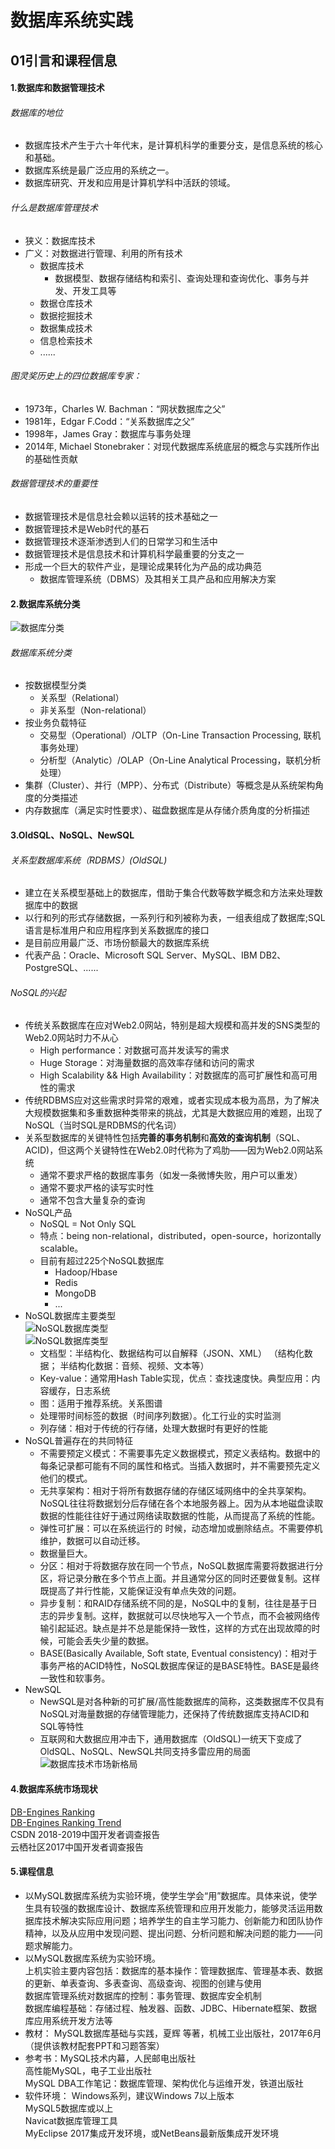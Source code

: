# 数据库系统实践
## 01引言和课程信息
#### 1.数据库和数据管理技术
###### 数据库的地位
- 数据库技术产生于六十年代末，是计算机科学的重要分支，是信息系统的核心和基础。
- 数据库系统是最广泛应用的系统之一。
- 数据库研究、开发和应用是计算机学科中活跃的领域。  
###### 什么是数据库管理技术  
- 狭义：数据库技术
- 广义：对数据进行管理、利用的所有技术
    + 数据库技术
        * 数据模型、数据存储结构和索引、查询处理和查询优化、事务与并发、开发工具等
    + 数据仓库技术
    + 数据挖掘技术
    + 数据集成技术
    + 信息检索技术
    + ......  
###### 图灵奖历史上的四位数据库专家：
- 1973年，Charles W. Bachman：“网状数据库之父”
- 1981年，Edgar F.Codd：“关系数据库之父”
- 1998年，James Gray：数据库与事务处理
- 2014年, Michael Stonebraker：对现代数据库系统底层的概念与实践所作出的基础性贡献  
###### 数据管理技术的重要性  
- 数据管理技术是信息社会赖以运转的技术基础之一
- 数据管理技术是Web时代的基石
- 数据管理技术逐渐渗透到人们的日常学习和生活中
- 数据管理技术是信息技术和计算机科学最重要的分支之一
- 形成一个巨大的软件产业，是理论成果转化为产品的成功典范
    + 数据库管理系统（DBMS）及其相关工具产品和应用解决方案
#### 2.数据库系统分类
![数据库分类](https://raw.githubusercontent.com/Austen-hub/Austen-hub.github.io/master/basicCourse/images/%E6%95%B0%E6%8D%AE%E5%BA%93%E7%B3%BB%E7%BB%9F%E5%AE%9E%E8%B7%B5-%E6%95%B0%E6%8D%AE%E5%BA%93%E5%88%86%E7%B1%BB.jpg)
###### 数据库系统分类
- 按数据模型分类
    + 关系型（Relational）
    + 非关系型（Non-relational）
- 按业务负载特征
    + 交易型（Operational）/OLTP（On-Line Transaction Processing, 联机事务处理）
    + 分析型（Analytic）/OLAP（On-Line Analytical Processing，联机分析处理）
- 集群（Cluster）、并行（MPP）、分布式（Distribute）等概念是从系统架构角度的分类描述 
- 内存数据库（满足实时性要求）、磁盘数据库是从存储介质角度的分析描述  
#### 3.OldSQL、NoSQL、NewSQL
###### 关系型数据库系统（RDBMS）(OldSQL)
- 建立在关系模型基础上的数据库，借助于集合代数等数学概念和方法来处理数据库中的数据  
- 以行和列的形式存储数据，一系列行和列被称为表，一组表组成了数据库;SQL语言是标准用户和应用程序到关系数据库的接口
- 是目前应用最广泛、市场份额最大的数据库系统
- 代表产品：Oracle、Microsoft SQL Server、MySQL、IBM DB2、PostgreSQL、......  
###### NoSQL的兴起
- 传统关系数据库在应对Web2.0网站，特别是超大规模和高并发的SNS类型的Web2.0网站时力不从心
    + High performance：对数据可高并发读写的需求
    + Huge Storage：对海量数据的高效率存储和访问的需求
    + High Scalability && High Availability：对数据库的高可扩展性和高可用性的需求
- 传统RDBMS应对这些需求时异常的艰难，或者实现成本极为高昂，为了解决大规模数据集和多重数据种类带来的挑战，尤其是大数据应用的难题，出现了NoSQL（当时SQL是RDBMS的代名词）
- 关系型数据库的关键特性包括**完善的事务机制**和**高效的查询机制**（SQL、ACID)，但这两个关键特性在Web2.0时代称为了鸡肋——因为Web2.0网站系统
    + 通常不要求严格的数据库事务（如发一条微博失败，用户可以重发）
    + 通常不要求严格的读写实时性
    + 通常不包含大量复杂的查询
- NoSQL产品
    + NoSQL = Not Only SQL
    + 特点：being non-relational，distributed，open-source，horizontally scalable。
    + 目前有超过225个NoSQL数据库
        * Hadoop/Hbase
        * Redis
        * MongoDB
        * ...
- NoSQL数据库主要类型    
![NoSQL数据库类型](https://github.com/Austen-hub/Austen-hub.github.io/blob/master/basicCourse/images/%E6%95%B0%E6%8D%AE%E5%BA%93%E7%B3%BB%E7%BB%9F%E5%AE%9E%E8%B7%B5-NoSQL%E6%95%B0%E6%8D%AE%E5%BA%93%E7%B1%BB%E5%9E%8B1.jpg?raw=true)  
![NoSQL数据库类型](https://github.com/Austen-hub/Austen-hub.github.io/blob/master/basicCourse/images/%E6%95%B0%E6%8D%AE%E5%BA%93%E7%B3%BB%E7%BB%9F%E5%AE%9E%E8%B7%B5-NoSQL%E6%95%B0%E6%8D%AE%E5%BA%93%E7%B1%BB%E5%9E%8B2.jpg?raw=true)
    + 文档型：半结构化、数据结构可以自解释（JSON、XML） （结构化数据； 半结构化数据：音频、视频、文本等）
    + Key-value：通常用Hash Table实现，优点：查找速度快。典型应用：内容缓存，日志系统
    + 图：适用于推荐系统。关系图谱
    + 处理带时间标签的数据（时间序列数据）。化工行业的实时监测
    + 列存储：相对于传统的行存储，处理大数据时有更好的性能
- NoSQL普遍存在的共同特征
    + 不需要预定义模式：不需要事先定义数据模式，预定义表结构。数据中的每条记录都可能有不同的属性和格式。当插入数据时，并不需要预先定义他们的模式。
    + 无共享架构：相对于将所有数据存储的存储区域网络中的全共享架构。NoSQL往往将数据划分后存储在各个本地服务器上。因为从本地磁盘读取数据的性能往往好于通过网络读取数据的性能，从而提高了系统的性能。
    + 弹性可扩展：可以在系统运行的 时候，动态增加或删除结点。不需要停机维护，数据可以自动迁移。
    + 数据量巨大。
    + 分区：相对于将数据存放在同一个节点，NoSQL数据库需要将数据进行分区，将记录分散在多个节点上面。并且通常分区的同时还要做复制。这样既提高了并行性能，又能保证没有单点失效的问题。
    + 异步复制：和RAID存储系统不同的是，NoSQL中的复制，往往是基于日志的异步复制。这样，数据就可以尽快地写入一个节点，而不会被网络传输引起延迟。缺点是并不总是能保持一致性，这样的方式在出现故障的时候，可能会丢失少量的数据。
    + BASE(Basically Available, Soft state, Eventual consistency)：相对于事务严格的ACID特性，NoSQL数据库保证的是BASE特性。BASE是最终一致性和软事务。
- NewSQL
    + NewSQL是对各种新的可扩展/高性能数据库的简称，这类数据库不仅具有NoSQL对海量数据的存储管理能力，还保持了传统数据库支持ACID和SQL等特性
    + 互联网和大数据应用冲击下，通用数据库（OldSQL)一统天下变成了OldSQL、NoSQL、NewSQL共同支持多雷应用的局面  
![数据库技术市场新格局](https://github.com/Austen-hub/Austen-hub.github.io/blob/master/basicCourse/images/%E6%95%B0%E6%8D%AE%E5%BA%93%E7%B3%BB%E7%BB%9F%E5%AE%9E%E8%B7%B5-%E6%95%B0%E6%8D%AE%E5%BA%93%E6%8A%80%E6%9C%AF%E5%B8%82%E5%9C%BA%E6%96%B0%E6%A0%BC%E5%B1%80.jpg?raw=true)
#### 4.数据库系统市场现状  
[DB-Engines Ranking](http://db-engines.com/en/ranking)  
[DB-Engines Ranking Trend](https://db-engines.com/en/ranking_trend)  
CSDN 2018-2019中国开发者调查报告  
云栖社区2017中国开发者调查报告
#### 5.课程信息
- 以MySQL数据库系统为实验环境，使学生学会“用”数据库。具体来说，使学生具有较强的数据库设计、数据库系统管理和应用开发能力，能够灵活运用数据库技术解决实际应用问题；培养学生的自主学习能力、创新能力和团队协作精神，以及从应用中发现问题、提出问题、分析问题和解决问题的能力——问题求解能力。
- 以MySQL数据库系统为实验环境。  
上机实验主要内容包括：数据库的基本操作：管理数据库、管理基本表、数据的更新、单表查询、多表查询、高级查询、视图的创建与使用  
数据库管理系统对数据库的控制：事务管理、数据库安全机制  
数据库编程基础：存储过程、触发器、函数、JDBC、Hibernate框架、数据库应用系统开发方法等
- 教材：  MySQL数据库基础与实践，夏辉 等著，机械工业出版社，2017年6月（提供该教材配套PPT和习题答案） 
- 参考书：MySQL技术内幕，人民邮电出版社  
高性能MySQL，电子工业出版社  
MySQL DBA工作笔记：数据库管理、架构优化与运维开发，铁道出版社  
- 软件环境：
Windows系列，建议Windows 7以上版本  
MySQL5数据库或以上   
Navicat数据库管理工具  
MyEclipse 2017集成开发环境，或NetBeans最新版集成开发环境







